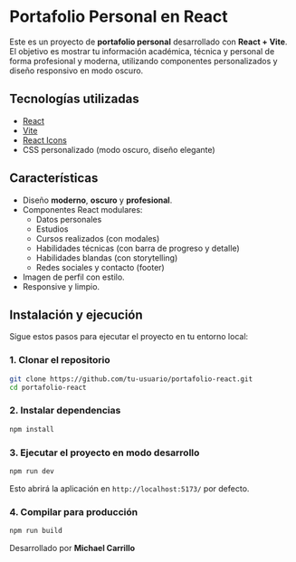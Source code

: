 # Portafolio Personal en React

Este es un proyecto de **portafolio personal** desarrollado con **React + Vite**. El objetivo es mostrar tu información académica, técnica y personal de forma profesional y moderna, utilizando componentes personalizados y diseño responsivo en modo oscuro.

## Tecnologías utilizadas

- [React](https://reactjs.org/)
- [Vite](https://vitejs.dev/)
- [React Icons](https://react-icons.github.io/react-icons/)
- CSS personalizado (modo oscuro, diseño elegante)

## Características

- Diseño **moderno**, **oscuro** y **profesional**.
- Componentes React modulares:
  - Datos personales
  - Estudios
  - Cursos realizados (con modales)
  - Habilidades técnicas (con barra de progreso y detalle)
  - Habilidades blandas (con storytelling)
  - Redes sociales y contacto (footer)
- Imagen de perfil con estilo.
- Responsive y limpio.

## Instalación y ejecución

Sigue estos pasos para ejecutar el proyecto en tu entorno local:

### 1. Clonar el repositorio

```bash
git clone https://github.com/tu-usuario/portafolio-react.git
cd portafolio-react
```

### 2. Instalar dependencias

```bash
npm install
```

### 3. Ejecutar el proyecto en modo desarrollo

```bash
npm run dev
```

Esto abrirá la aplicación en `http://localhost:5173/` por defecto.

### 4. Compilar para producción

```bash
npm run build
```

Desarrollado por **Michael Carrillo**